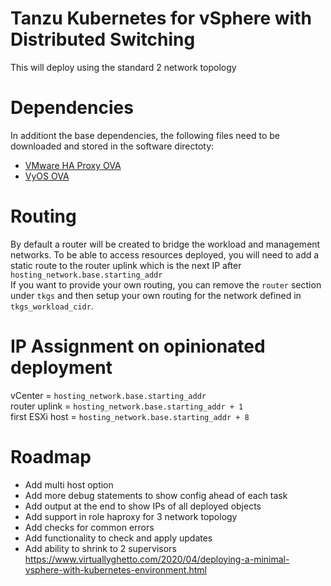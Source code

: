 # Tanzu Kubernetes for vSphere with Distributed Switching
This will deploy using the standard 2 network topology

# Dependencies
In additiont the base dependencies, the following files need to be downloaded and stored in the software directoty:
- [VMware HA Proxy OVA](https://github.com/haproxytech/vmware-haproxy/releases/tag/v0.1.8)
- [VyOS OVA](https://downloads.vyos.io/release/legacy/1.1.8/vyos-1.1.8-amd64.ova)

# Routing
By default a router will be created to bridge the workload and management networks. To be able to access resources deployed, you will need to add a static route to the router uplink which is the next IP after `hosting_network.base.starting_addr` <br/>
If you want to provide your own routing, you can remove the `router` section under `tkgs` and then setup your own routing for the network defined in `tkgs_workload_cidr`.

# IP Assignment on opinionated deployment

vCenter = `hosting_network.base.starting_addr`<br/>
router uplink = `hosting_network.base.starting_addr + 1`<br/>
first ESXi host = `hosting_network.base.starting_addr + 8`<br/>

# Roadmap
- Add multi host option
- Add more debug statements to show config ahead of each task
- Add output at the end to show IPs of all deployed objects
- Add support in role haproxy for 3 network topology
- Add checks for common errors
- Add functionality to check and apply updates
- Add ability to shrink to 2 supervisors
  https://www.virtuallyghetto.com/2020/04/deploying-a-minimal-vsphere-with-kubernetes-environment.html
